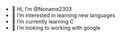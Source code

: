 - 👋 Hi, I’m @Noname2303
- 👀 I’m interested in learning new languages
- 🌱 I’m currently learning C
- 💞️ I’m looking to working with google 


<!---
Noname2303/Noname2303 is a ✨ special ✨ repository because its `README.md` (this file) appears on your GitHub profile.
You can click the Preview link to take a look at your changes.
--->

